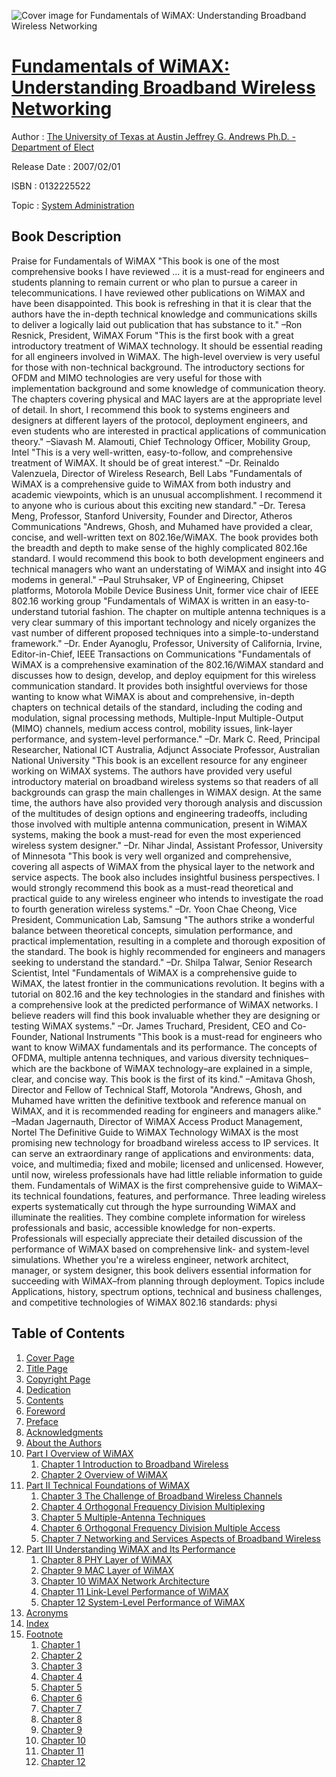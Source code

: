 ![Cover image for Fundamentals of WiMAX: Understanding Broadband Wireless Networking](https://imgdetail.ebookreading.net/cover/cover/system_admin/EB0132225522.jpg)

[Fundamentals of WiMAX: Understanding Broadband Wireless Networking](https://ebookreading.net/view/book/Fundamentals+of+WiMAX%3A+Understanding+Broadband+Wireless+Networking-EB0132225522_1.html "Fundamentals of WiMAX: Understanding Broadband Wireless Networking")
====================================================================================================================

Author : [The University of Texas at Austin Jeffrey G. Andrews Ph.D. - Department of Elect](https://ebookreading.net/search/author/The+University+of+Texas+at+Austin+Jeffrey+G.+Andrews+Ph.D.+-+Department+of+Elect)

Release Date : 2007/02/01

ISBN : 0132225522

Topic : [System Administration](https://ebookreading.net/search/category/system-administration)

Book Description
-----------------

Praise for Fundamentals of WiMAX
"This book is one of the most comprehensive books I have reviewed ... it is a must-read for engineers and students planning to remain current or who plan to pursue a career in telecommunications. I have reviewed other publications on WiMAX and have been disappointed. This book is refreshing in that it is clear that the authors have the in-depth technical knowledge and communications skills to deliver a logically laid out publication that has substance to it."
–Ron Resnick, President, WiMAX Forum
"This is the first book with a great introductory treatment of WiMAX technology. It should be essential reading for all engineers involved in WiMAX. The high-level overview is very useful for those with non-technical background. The introductory sections for OFDM and MIMO technologies are very useful for those with implementation background and some knowledge of communication theory. The chapters covering physical and MAC layers are at the appropriate level of detail. In short, I recommend this book to systems engineers and designers at different layers of the protocol, deployment engineers, and even students who are interested in practical applications of communication theory."
–Siavash M. Alamouti, Chief Technology Officer, Mobility Group, Intel
"This is a very well-written, easy-to-follow, and comprehensive treatment of WiMAX. It should be of great interest."
–Dr. Reinaldo Valenzuela, Director of Wireless Research, Bell Labs
"Fundamentals of WiMAX is a comprehensive guide to WiMAX from both industry and academic viewpoints, which is an unusual accomplishment. I recommend it to anyone who is curious about this exciting new standard."
–Dr. Teresa Meng, Professor, Stanford University, Founder and Director, Atheros Communications
"Andrews, Ghosh, and Muhamed have provided a clear, concise, and well-written text on 802.16e/WiMAX. The book provides both the breadth and depth to make sense of the highly complicated 802.16e standard. I would recommend this book to both development engineers and technical managers who want an understating of WiMAX and insight into 4G modems in general."
–Paul Struhsaker, VP of Engineering, Chipset platforms, Motorola Mobile Device Business Unit, former vice chair of IEEE 802.16 working group
"Fundamentals of WiMAX is written in an easy-to-understand tutorial fashion. The chapter on multiple antenna techniques is a very clear summary of this important technology and nicely organizes the vast number of different proposed techniques into a simple-to-understand framework."
–Dr. Ender Ayanoglu, Professor, University of California, Irvine, Editor-in-Chief, IEEE Transactions on Communications
"Fundamentals of WiMAX is a comprehensive examination of the 802.16/WiMAX standard and discusses how to design, develop, and deploy equipment for this wireless communication standard. It provides both insightful overviews for those wanting to know what WiMAX is about and comprehensive, in-depth chapters on technical details of the standard, including the coding and modulation, signal processing methods, Multiple-Input Multiple-Output (MIMO) channels, medium access control, mobility issues, link-layer performance, and system-level performance."
–Dr. Mark C. Reed, Principal Researcher, National ICT Australia, Adjunct Associate Professor, Australian National University
"This book is an excellent resource for any engineer working on WiMAX systems. The authors have provided very useful introductory material on broadband wireless systems so that readers of all backgrounds can grasp the main challenges in WiMAX design. At the same time, the authors have also provided very thorough analysis and discussion of the multitudes of design options and engineering tradeoffs, including those involved with multiple antenna communication, present in WiMAX systems, making the book a must-read for even the most experienced wireless system designer."
–Dr. Nihar Jindal, Assistant Professor, University of Minnesota
"This book is very well organized and comprehensive, covering all aspects of WiMAX from the physical layer to the network and service aspects. The book also includes insightful business perspectives. I would strongly recommend this book as a must-read theoretical and practical guide to any wireless engineer who intends to investigate the road to fourth generation wireless systems."
–Dr. Yoon Chae Cheong, Vice President, Communication Lab, Samsung
"The authors strike a wonderful balance between theoretical concepts, simulation performance, and practical implementation, resulting in a complete and thorough exposition of the standard. The book is highly recommended for engineers and managers seeking to understand the standard."
–Dr. Shilpa Talwar, Senior Research Scientist, Intel
"Fundamentals of WiMAX is a comprehensive guide to WiMAX, the latest frontier in the communications revolution. It begins with a tutorial on 802.16 and the key technologies in the standard and finishes with a comprehensive look at the predicted performance of WiMAX networks. I believe readers will find this book invaluable whether they are designing or testing WiMAX systems."
–Dr. James Truchard, President, CEO and Co-Founder, National Instruments
"This book is a must-read for engineers who want to know WiMAX fundamentals and its performance. The concepts of OFDMA, multiple antenna techniques, and various diversity techniques–which are the backbone of WiMAX technology–are explained in a simple, clear, and concise way. This book is the first of its kind."
–Amitava Ghosh, Director and Fellow of Technical Staff, Motorola
"Andrews, Ghosh, and Muhamed have written the definitive textbook and reference manual on WiMAX, and it is recommended reading for engineers and managers alike."
–Madan Jagernauth, Director of WiMAX Access Product Management, Nortel
The Definitive Guide to WiMAX Technology
WiMAX is the most promising new technology for broadband wireless access to IP services. It can serve an extraordinary range of applications and environments: data, voice, and multimedia; fixed and mobile; licensed and unlicensed. However, until now, wireless professionals have had little reliable information to guide them. Fundamentals of WiMAX is the first comprehensive guide to WiMAX–its technical foundations, features, and performance.
Three leading wireless experts systematically cut through the hype surrounding WiMAX and illuminate the realities. They combine complete information for wireless professionals and basic, accessible knowledge for non-experts. Professionals will especially appreciate their detailed discussion of the performance of WiMAX based on comprehensive link- and system-level simulations.
Whether you're a wireless engineer, network architect, manager, or system designer, this book delivers essential information for succeeding with WiMAX–from planning through deployment.
Topics include
Applications, history, spectrum options, technical and business challenges, and competitive technologies of WiMAX
802.16 standards: physi
              
Table of Contents
-----------------

1. [Cover Page](https://ebookreading.net/view/book/Fundamentals+of+WiMAX%3A+Understanding+Broadband+Wireless+Networking-EB0132225522_1.html)
1. [Title Page](https://ebookreading.net/view/book/Fundamentals+of+WiMAX%3A+Understanding+Broadband+Wireless+Networking-EB0132225522_4.html)
1. [Copyright Page](https://ebookreading.net/view/book/Fundamentals+of+WiMAX%3A+Understanding+Broadband+Wireless+Networking-EB0132225522_5.html)
1. [Dedication](https://ebookreading.net/view/book/Fundamentals+of+WiMAX%3A+Understanding+Broadband+Wireless+Networking-EB0132225522_6.html)
1. [Contents](https://ebookreading.net/view/book/Fundamentals+of+WiMAX%3A+Understanding+Broadband+Wireless+Networking-EB0132225522_7.html)
1. [Foreword](https://ebookreading.net/view/book/Fundamentals+of+WiMAX%3A+Understanding+Broadband+Wireless+Networking-EB0132225522_8.html)
1. [Preface](https://ebookreading.net/view/book/Fundamentals+of+WiMAX%3A+Understanding+Broadband+Wireless+Networking-EB0132225522_9.html)
1. [Acknowledgments](https://ebookreading.net/view/book/Fundamentals+of+WiMAX%3A+Understanding+Broadband+Wireless+Networking-EB0132225522_10.html)
1. [About the Authors](https://ebookreading.net/view/book/Fundamentals+of+WiMAX%3A+Understanding+Broadband+Wireless+Networking-EB0132225522_11.html)
1. [Part I Overview of WiMAX](https://ebookreading.net/view/book/Fundamentals+of+WiMAX%3A+Understanding+Broadband+Wireless+Networking-EB0132225522_12.html)
    1. [Chapter 1 Introduction to Broadband Wireless](https://ebookreading.net/view/book/Fundamentals+of+WiMAX%3A+Understanding+Broadband+Wireless+Networking-EB0132225522_13.html)
    1. [Chapter 2 Overview of WiMAX](https://ebookreading.net/view/book/Fundamentals+of+WiMAX%3A+Understanding+Broadband+Wireless+Networking-EB0132225522_14.html)
1. [Part II  Technical Foundations of WiMAX](https://ebookreading.net/view/book/Fundamentals+of+WiMAX%3A+Understanding+Broadband+Wireless+Networking-EB0132225522_15.html)
    1. [Chapter 3 The Challenge of Broadband Wireless Channels](https://ebookreading.net/view/book/Fundamentals+of+WiMAX%3A+Understanding+Broadband+Wireless+Networking-EB0132225522_16.html)
    1. [Chapter 4 Orthogonal Frequency Division Multiplexing](https://ebookreading.net/view/book/Fundamentals+of+WiMAX%3A+Understanding+Broadband+Wireless+Networking-EB0132225522_17.html)
    1. [Chapter 5 Multiple-Antenna Techniques](https://ebookreading.net/view/book/Fundamentals+of+WiMAX%3A+Understanding+Broadband+Wireless+Networking-EB0132225522_18.html)
    1. [Chapter 6 Orthogonal Frequency Division Multiple Access](https://ebookreading.net/view/book/Fundamentals+of+WiMAX%3A+Understanding+Broadband+Wireless+Networking-EB0132225522_19.html)
    1. [Chapter 7 Networking and Services Aspects of Broadband Wireless](https://ebookreading.net/view/book/Fundamentals+of+WiMAX%3A+Understanding+Broadband+Wireless+Networking-EB0132225522_20.html)
1. [Part III Understanding WiMAX and Its Performance](https://ebookreading.net/view/book/Fundamentals+of+WiMAX%3A+Understanding+Broadband+Wireless+Networking-EB0132225522_21.html)
    1. [Chapter 8 PHY Layer of WiMAX](https://ebookreading.net/view/book/Fundamentals+of+WiMAX%3A+Understanding+Broadband+Wireless+Networking-EB0132225522_22.html)
    1. [Chapter 9 MAC Layer of WiMAX](https://ebookreading.net/view/book/Fundamentals+of+WiMAX%3A+Understanding+Broadband+Wireless+Networking-EB0132225522_23.html)
    1. [Chapter 10 WiMAX Network Architecture](https://ebookreading.net/view/book/Fundamentals+of+WiMAX%3A+Understanding+Broadband+Wireless+Networking-EB0132225522_24.html)
    1. [Chapter 11 Link-Level Performance of WiMAX](https://ebookreading.net/view/book/Fundamentals+of+WiMAX%3A+Understanding+Broadband+Wireless+Networking-EB0132225522_25.html)
    1. [Chapter 12 System-Level Performance of WiMAX](https://ebookreading.net/view/book/Fundamentals+of+WiMAX%3A+Understanding+Broadband+Wireless+Networking-EB0132225522_26.html)
1. [Acronyms](https://ebookreading.net/view/book/Fundamentals+of+WiMAX%3A+Understanding+Broadband+Wireless+Networking-EB0132225522_27.html)
1. [Index](https://ebookreading.net/view/book/Fundamentals+of+WiMAX%3A+Understanding+Broadband+Wireless+Networking-EB0132225522_28.html)
1. [Footnote](https://ebookreading.net/view/book/Fundamentals+of+WiMAX%3A+Understanding+Broadband+Wireless+Networking-EB0132225522_29.html)
    1. [Chapter 1](https://ebookreading.net/view/book/Fundamentals+of+WiMAX%3A+Understanding+Broadband+Wireless+Networking-EB0132225522_29.html#ch01fn01)
    1. [Chapter 2](https://ebookreading.net/view/book/Fundamentals+of+WiMAX%3A+Understanding+Broadband+Wireless+Networking-EB0132225522_29.html#ch02fn01)
    1. [Chapter 3](https://ebookreading.net/view/book/Fundamentals+of+WiMAX%3A+Understanding+Broadband+Wireless+Networking-EB0132225522_29.html#ch03fn01)
    1. [Chapter 4](https://ebookreading.net/view/book/Fundamentals+of+WiMAX%3A+Understanding+Broadband+Wireless+Networking-EB0132225522_29.html#ch04fn01)
    1. [Chapter 5](https://ebookreading.net/view/book/Fundamentals+of+WiMAX%3A+Understanding+Broadband+Wireless+Networking-EB0132225522_29.html#ch05fn01)
    1. [Chapter 6](https://ebookreading.net/view/book/Fundamentals+of+WiMAX%3A+Understanding+Broadband+Wireless+Networking-EB0132225522_29.html#ch06fn01)
    1. [Chapter 7](https://ebookreading.net/view/book/Fundamentals+of+WiMAX%3A+Understanding+Broadband+Wireless+Networking-EB0132225522_29.html#ch07fn01)
    1. [Chapter 8](https://ebookreading.net/view/book/Fundamentals+of+WiMAX%3A+Understanding+Broadband+Wireless+Networking-EB0132225522_29.html#ch08fn01)
    1. [Chapter 9](https://ebookreading.net/view/book/Fundamentals+of+WiMAX%3A+Understanding+Broadband+Wireless+Networking-EB0132225522_29.html#ch09fn01)
    1. [Chapter 10](https://ebookreading.net/view/book/Fundamentals+of+WiMAX%3A+Understanding+Broadband+Wireless+Networking-EB0132225522_29.html#ch10fn01)
    1. [Chapter 11](https://ebookreading.net/view/book/Fundamentals+of+WiMAX%3A+Understanding+Broadband+Wireless+Networking-EB0132225522_29.html#ch11fn01)
    1. [Chapter 12](https://ebookreading.net/view/book/Fundamentals+of+WiMAX%3A+Understanding+Broadband+Wireless+Networking-EB0132225522_29.html#ch12fn01)
